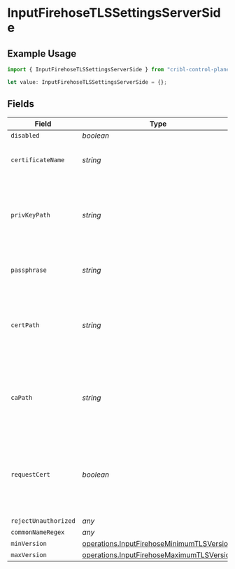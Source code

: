 # InputFirehoseTLSSettingsServerSide

## Example Usage

```typescript
import { InputFirehoseTLSSettingsServerSide } from "cribl-control-plane/models/operations";

let value: InputFirehoseTLSSettingsServerSide = {};
```

## Fields

| Field                                                                                                  | Type                                                                                                   | Required                                                                                               | Description                                                                                            |
| ------------------------------------------------------------------------------------------------------ | ------------------------------------------------------------------------------------------------------ | ------------------------------------------------------------------------------------------------------ | ------------------------------------------------------------------------------------------------------ |
| `disabled`                                                                                             | *boolean*                                                                                              | :heavy_minus_sign:                                                                                     | N/A                                                                                                    |
| `certificateName`                                                                                      | *string*                                                                                               | :heavy_minus_sign:                                                                                     | The name of the predefined certificate                                                                 |
| `privKeyPath`                                                                                          | *string*                                                                                               | :heavy_minus_sign:                                                                                     | Path on server containing the private key to use. PEM format. Can reference $ENV_VARS.                 |
| `passphrase`                                                                                           | *string*                                                                                               | :heavy_minus_sign:                                                                                     | Passphrase to use to decrypt private key                                                               |
| `certPath`                                                                                             | *string*                                                                                               | :heavy_minus_sign:                                                                                     | Path on server containing certificates to use. PEM format. Can reference $ENV_VARS.                    |
| `caPath`                                                                                               | *string*                                                                                               | :heavy_minus_sign:                                                                                     | Path on server containing CA certificates to use. PEM format. Can reference $ENV_VARS.                 |
| `requestCert`                                                                                          | *boolean*                                                                                              | :heavy_minus_sign:                                                                                     | Require clients to present their certificates. Used to perform client authentication using SSL certs.  |
| `rejectUnauthorized`                                                                                   | *any*                                                                                                  | :heavy_minus_sign:                                                                                     | N/A                                                                                                    |
| `commonNameRegex`                                                                                      | *any*                                                                                                  | :heavy_minus_sign:                                                                                     | N/A                                                                                                    |
| `minVersion`                                                                                           | [operations.InputFirehoseMinimumTLSVersion](../../models/operations/inputfirehoseminimumtlsversion.md) | :heavy_minus_sign:                                                                                     | N/A                                                                                                    |
| `maxVersion`                                                                                           | [operations.InputFirehoseMaximumTLSVersion](../../models/operations/inputfirehosemaximumtlsversion.md) | :heavy_minus_sign:                                                                                     | N/A                                                                                                    |